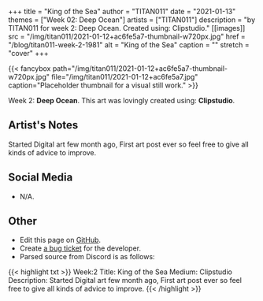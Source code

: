 +++
title =       "King of the Sea"
author =      "TITAN011"
date =        "2021-01-13"
themes =      ["Week 02: Deep Ocean"]
artists =     ["TITAN011"]
description = "by TITAN011 for week 2: Deep Ocean. Created using: Clipstudio."
[[images]]
      src = "/img/titan011/2021-01-12+ac6fe5a7-thumbnail-w720px.jpg"
      href = "/blog/titan011-week-2-1981"
      alt = "King of the Sea"
      caption = ""
      stretch = "cover"
+++

{{< fancybox path="/img/titan011/2021-01-12+ac6fe5a7-thumbnail-w720px.jpg" file="/img/titan011/2021-01-12+ac6fe5a7.jpg" caption="Placeholder thumbnail for a visual still work." >}}


Week 2: **Deep Ocean**. This art was lovingly created using: **Clipstudio**.

## Artist's Notes

Started Digital art few month ago, First art post ever so feel free to give all kinds of advice to improve.

## Social Media

- N/A.

## Other

- Edit this page on [GitHub](https://github.com/teaminkling/web-refresh/edit/main/content/blog/titan011-week-2-1981.md).
- Create [a bug ticket](https://github.com/teaminkling/web-refresh/issues/new?assignees=&labels=bug&template=problem-report.md&title=) for the developer.
- Parsed source from Discord is as follows:

{{< highlight txt >}}
Week:2 
Title: King of the Sea
Medium: Clipstudio
Description: Started Digital art few month ago, First art post ever so feel free to give all kinds of advice to improve.
{{< /highlight >}}